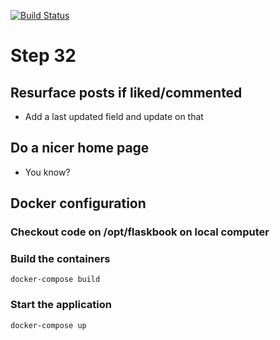 [![Build Status](https://travis-ci.com/jorge-3/flaskbook.svg?token=CpgTPHGMFe4PoRnkeQqo&branch=master)](https://travis-ci.com/jorge-3/flaskbook)

# Step 32

## Resurface posts if liked/commented
- Add a last updated field and update on that

## Do a nicer home page
- You know?

## Docker configuration

### Checkout code on /opt/flaskbook on local computer

### Build the containers
```docker-compose build```

### Start the application
```docker-compose up```
